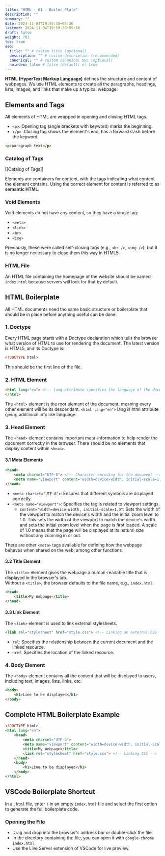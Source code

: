 ```yaml
---
title: "HTML - 01 - Boiler Plate"
description: ""
summary: ""
date: 2024-11-04T19:50:38+05:30
lastmod: 2024-11-04T19:50:38+05:30
draft: false
weight: 701
toc: true
seo:
  title: "" # custom title (optional)
  description: "" # custom description (recommended)
  canonical: "" # custom canonical URL (optional)
  noindex: false # false (default) or true
---
```



**HTML (HyperText Markup Language)** defines the structure and content of webpages. We use HTML elements to create all the paragraphs, headings, lists, images, and links that make up a typical webpage.

## Elements and Tags

All elements of HTML are wrapped in opening and closing HTML tags.

- `<p>`: Opening tag (angle brackets with keyword) marks the beginning.  
- `</p>`: Closing tag shows the element's end, has a forward slash before the keyword.

```html
<p>paragraph text</p>
```

### Catalog of Tags
[[Catalog of Tags]]

Elements are containers for content, with the tags indicating what content the element contains. Using the correct element for content is referred to as **semantic HTML**.

### Void Elements

Void elements do not have any content, so they have a single tag:
- `<meta>`
- `<link>`
- `<br>`
- `<img>`

Previously, these were called self-closing tags (e.g., `<br />`, `<img />`), but it is no longer necessary to close them this way in HTML5.

### HTML File

An HTML file containing the homepage of the website should be named `index.html` because servers will look for that by default.

## HTML Boilerplate

All HTML documents need the same basic structure or boilerplate that should be in place before anything useful can be done.

### 1. Doctype

Every HTML page starts with a Doctype declaration which tells the browser what version of HTML to use for rendering the document. The latest version is HTML5, and its Doctype is:

```html
<!DOCTYPE html>
```

This should be the first line of the file.


### 2. HTML Element

```html
<html lang="en"> <!-- lang attribute specifies the language of the document -->
</html>
```

The `<html>` element is the root element of the document, meaning every other element will be its descendant.
`<html lang="en">`  lang is html attribute giving additional info like language.  

### 3. Head Element

The `<head>` element contains important meta-information to help render the document correctly in the browser. There should be no elements that display content within `<head>`.

#### 3.1 Meta Elements

```html
<head>
    <meta charset="UTF-8"> <!-- Character encoding for the document -->
    <meta name="viewport" content="width=device-width, initial-scale=1.0"> <!-- Controls layout on mobile browsers -->
</head>
```

- `<meta charset="UTF-8">`: Ensures that different symbols are displayed correctly.
- `<meta name="viewport">`: Specifies the tag is related to viewport settings.
  - `content="width=device-width, initial-scale=1.0"`: Sets the width of the viewport to match the device's width and the initial zoom level to 1.0.
  This sets the width of the viewport to match the device's width.
and sets the initial zoom level when the page is first loaded. A scale of 1.0 means that the page will be displayed at its natural size without any zooming in or out.

There are other `<meta>` tags available for defining how the webpage behaves when shared on the web, among other functions.

#### 3.2 Title Element

The `<title>` element gives the webpage a human-readable title that is displayed in the browser's tab.   
Without a `<title>`, the browser defaults to the file name, e.g., `index.html`.

```html
<head>
    <title>My Webpage</title>
</head>
```

#### 3.3 Link Element

The `<link>` element is used to link external stylesheets.

```html
<link rel="stylesheet" href="style.css"> <!-- Linking an external CSS file -->
```

- `rel`: Specifies the relationship between the current document and the linked resource.
- `href`: Specifies the location of the linked resource.

### 4. Body Element

The `<body>` element contains all the content that will be displayed to users, including text, images, lists, links, etc.

```html
<body>
    <h1>Line to be displayed</h1>
</body>
```

## Complete HTML Boilerplate Example

```html
<!DOCTYPE html>
<html lang="en">
    <head>
        <meta charset="UTF-8">
        <meta name="viewport" content="width=device-width, initial-scale=1.0">
        <title>My Webpage</title>
        <link rel="stylesheet" href="style.css"> <!-- Linking CSS -->
    </head>
    <body>
        <h1>Line to be displayed</h1>
    </body>
</html>
```

## VSCode Boilerplate Shortcut

In a `.html` file, enter `!` in an empty `index.html` file and select the first option to generate the full boilerplate code.

### Opening the File

- Drag and drop into the browser's address bar or double-click the file.
- In the directory containing the file, you can open it with `google-chrome index.html`.
- Use the Live Server extension of VSCode for live preview.

